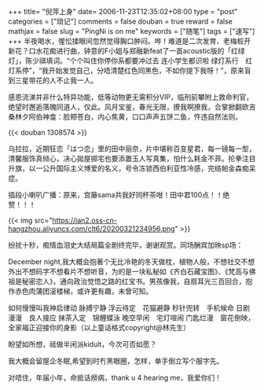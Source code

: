 +++
title= "倪萍上身"
date= 2006-11-23T12:35:02+08:00
type = "post"
categories = ["琐记"]
comments = false
douban = true
reward = false
mathjax = false
slug = "PingNi is on me"
keywords = ["随笔"]
tags = ["速写"]
+++
半夜喝水，惺忪揉眼间忽然觉得胸口肿闷。哗！难道是二次发育、老梅桩开新花？口水花痴进行曲，钟意的F小姐与郑融新feat了一首acoustic版的「红绿灯」，陈少祺填词。“个个叫住你停你系都要冲过去 连小学生都识啦 绿灯系行　红灯系停”，“我开始发觉自己，分唔清楚红色同黑色，不如你提下我呀！”，原来盲到三星带花的人不止我一人。
<!--more-->
感恩流涕并非什么特异功能，低等动物更无需积分VIP，临刑前攀附上救命判官，绝望时邂逅落魄同道人，仅此。风月宝鉴，春光无限，撩我啊撩我，合掌掀翻欧吉桑林夕阿伯神龛：脸颊苍白，内心焦黄，口口声声五饼二鱼，忤违自然法则。

{{< douban 1308574 >}}

乌拉拉，近期狂恋「はつ恋」里的田中丽奈，片中堪称百变星君，每一镜每一型，清馨服饰真倾心，决心拋屋掷宅也要添置玉人写真集，怕什么耗金不菲。抡拳注目升旗，以一公升国际主义博爱的名义，号令冻锁西伯利亚性冷感，完结帕金森痴呆症。

插段小喇叭广播：原来，宫藤sama共我好同杯茶咁！田中君100点！！绝赞！！！

{{< img src="https://ian2.oss-cn-hangzhou.aliyuncs.com/clt6/20200321234956.png" >}}

纷扰十秒，痴情血泪史大结局篇全剧终完毕，谢谢观赏。同场酬宾加映sp场：

December night,我大概会抱著个无比冷艳的冬天做枕，植物人般，不想社交不想外出不想码字不想看片不想听音，为的是一块私秘如《齐白石藏宝图》、《梵高与佛祖是秘密恋人》，通向政治觉悟之路的红宝书。男孩像我，自扇耳光三百回合，抱作赤色肉蒲团滚楼梯，或许更有趣，未曾可知。

如何慢慢叫我神启律动 脉搏宁静 浮云待定　花猫避静 秒针兜转　手机候命 日剧漫漫　良人接应 抹茶入定　锦鲤蝶泳 晚空早闲　宅灯喧闹 门匙烂漫　窗花倒映，全家福正迎接你的身影（以上童话格式copyright@林先生）

盼望如所想，祗做半闲派kidult，今次可否如愿？

我大概会留屋企冬眠,希望到时冇黑眼圈，怎样，单手倒立写个服字先。

对唔住，年届小年，命抵话痨病，thank u 4 hearing me，我爱你们！